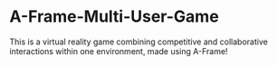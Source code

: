 # A-Frame-Multi-User-Game
 This is a virtual reality game combining competitive and collaborative interactions within one environment, made using A-Frame!  
